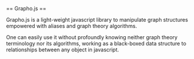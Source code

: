 == Grapho.js ==

Grapho.js is a light-weight javascript library to manipulate graph structures empowered with aliases and graph theory algorithms.

One can easily use it without profoundly knowing neither graph theory terminology nor its algorithms, working as a black-boxed data structure to relationships between any object in javascript.
